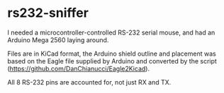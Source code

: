 rs232-sniffer
=============

I needed a microcontroller-controlled RS-232 serial mouse, and had an Arduino Mega 2560 laying around.

Files are in KiCad format, the Arduino shield outline and placement was based on the Eagle file supplied by Arduino and converted by the script (https://github.com/DanChianucci/Eagle2Kicad).

All 8 RS-232 pins are accounted for, not just RX and TX.
